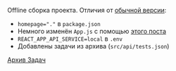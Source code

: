 Offline сборка проекта. Отличия от [обычной версии](https://nkg-17.github.io/math-tests-tv):
- `homepage="."` в `package.json`
- Немного изменён `App.js` с помощью [этого поста](https://stackoverflow.com/questions/46458995/why-running-index-html-wont-work-for-a-create-react-app-build)
- `REACT_APP_API_SERVICE=local` в `.env`
- Добавлены задачи из архива (`src/api/tests.json`)

[Архив Задач](https://github.com/nkg-17/tv-tests-archive)
